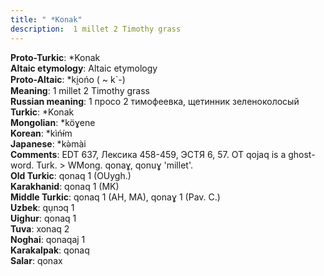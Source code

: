 ```yaml
---
title: " *Konak"
description:  1 millet 2 Timothy grass
---
```


<strong>Proto-Turkic</strong>:  *Konak<br>
<strong>Altaic etymology</strong>:  Altaic etymology<br>
<strong> Proto-Altaic</strong>:  *ki̯ońo ( ~ k`-)<br>
<strong>Meaning</strong>:  1 millet 2 Timothy grass<br>
<strong>Russian meaning</strong>:  1 просо 2 тимофеевка, щетинник зеленоколосый<br>
<strong>Turkic</strong>:  *Konak<br>
<strong>Mongolian</strong>:  *köɣene<br>
<strong>Korean</strong>:  *kìńɨ́m<br>
<strong>Japanese</strong>:  *kǝ̀mài<br>
<strong>Comments</strong>:  EDT 637, Лексика 458-459, ЭСТЯ 6, 57. OT qojaq is a ghost-word. Turk. > WMong. qonaɣ, qonuɣ 'millet'.<br>
<strong>Old Turkic</strong>:  qonaq 1 (OUygh.)<br>
<strong>Karakhanid</strong>:  qonaq 1 (MK)<br>
<strong>Middle Turkic</strong>:  qonaq 1 (AH, MA), qonaɣ 1 (Pav. C.)<br>
<strong>Uzbek</strong>:  qụnɔq 1<br>
<strong>Uighur</strong>:  qonaq 1<br>
<strong>Tuva</strong>:  xonaq 2<br>
<strong>Noghai</strong>:  qonaqaj 1<br>
<strong>Karakalpak</strong>:  qonaq<br>
<strong>Salar</strong>:  qonax<br>


